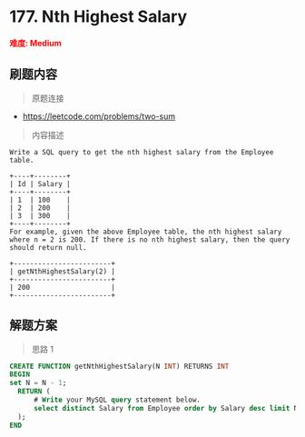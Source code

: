 # 177. Nth Highest Salary

**<font color=red>难度: Medium</font>**

## 刷题内容

> 原题连接

* https://leetcode.com/problems/two-sum

> 内容描述

```
Write a SQL query to get the nth highest salary from the Employee table.

+----+--------+
| Id | Salary |
+----+--------+
| 1  | 100    |
| 2  | 200    |
| 3  | 300    |
+----+--------+
For example, given the above Employee table, the nth highest salary where n = 2 is 200. If there is no nth highest salary, then the query should return null.

+------------------------+
| getNthHighestSalary(2) |
+------------------------+
| 200                    |
+------------------------+
```

## 解题方案

> 思路 1

```sql
CREATE FUNCTION getNthHighestSalary(N INT) RETURNS INT
BEGIN
set N = N - 1;
  RETURN (
      # Write your MySQL query statement below.
      select distinct Salary from Employee order by Salary desc limit N, 1
  );
END
```


